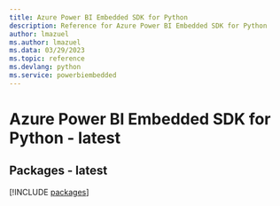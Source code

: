 ```yaml
---
title: Azure Power BI Embedded SDK for Python
description: Reference for Azure Power BI Embedded SDK for Python
author: lmazuel
ms.author: lmazuel
ms.data: 03/29/2023
ms.topic: reference
ms.devlang: python
ms.service: powerbiembedded
---
```

# Azure Power BI Embedded SDK for Python - latest
## Packages - latest
[!INCLUDE [packages](power-bi-embedded-index.md)]